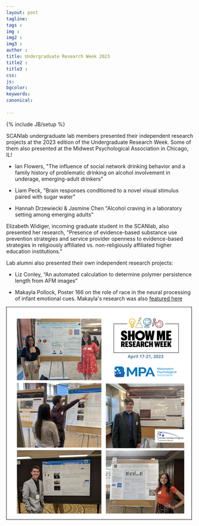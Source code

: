 ```yaml
---
layout: post
tagline: 
tags : 
img : 
img2 : 
img3 : 
author : 
title: Undergraduate Research Week 2023
title2 : 
title3 : 
css: 
js: 
bgcolor: 
keywords: 
canonical:

---
```

{% include JB/setup %}

SCANlab undergraduate lab members presented their independent research projects at the 2023 edition of the Undergraduate Research Week. Some of them also presented at the Midwest Psychological Association in Chicago, IL!

<!--readmore-->

- Ian Flowers, "The influence of social network drinking behavior and a family history of problematic drinking on alcohol involvement in underage, emerging-adult drinkers"

- Liam Peck, "Brain responses conditioned to a novel visual stimulus paired with sugar water"

- Hannah Drzewiecki & Jasmine Chen "Alcohol craving in a laboratory setting among emerging adults"

Elizabeth Widiger, incoming graduate student in the SCANlab, also presented her research, "Presence of evidence-based substance use prevention strategies and service provider openness to evidence-based strategies in religiously affiliated vs. non-religiously affiliated higher education institutions."

Lab alumni also presented their own independent research projects:
- Liz Conley, “An automated calculation to determine polymer persistence length from AFM images”  

- Makayla Pollock, Poster 166 on the role of race in the neural processing of infant emotional cues. Makayla's research was also [featured here](https://showme.missouri.edu/2023/nearly-500-mu-students-will-highlight-their-research-and-creative-activities-through-show-me-research-week/?utm_campaign=323998_Show%20Me%20Mizzou%20-%20Thursday%2C%20April%2013%2C%202023%20%28ALL%29&utm_medium=email&utm_source=The%20Curators%20of%20the%20University%20of%20Missouri&dm_i=7IQU,6XZY,3GWOSJ,Z3D6,1)

![URW2023](/assets/images/news/urw2023.png)

 
